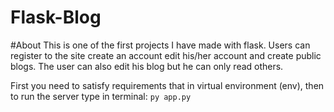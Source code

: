 # Flask-Blog
#About
This is one of the first projects I have made with flask. Users can register to the site create an account edit his/her account and create public blogs. The user can also edit his blog but he can only read others.

First you need to satisfy requirements that in virtual environment (env), then to run the server type in terminal: `py app.py` 